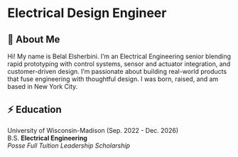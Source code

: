 # Electrical Design Engineer

## 👋 About Me  
Hi! My name is Belal Elsherbini. I’m an Electrical Engineering senior blending rapid prototyping with control systems, sensor and actuator integration, and customer-driven design. I’m passionate about building real-world products that fuse engineering with thoughtful design. I was born, raised, and am based in New York City.

## ⚡️ **Education**
University of Wisconsin-Madison (Sep. 2022 - Dec. 2026)  
B.S. **Electrical Engineering**  
*Posse Full Tuition Leadership Scholarship*


